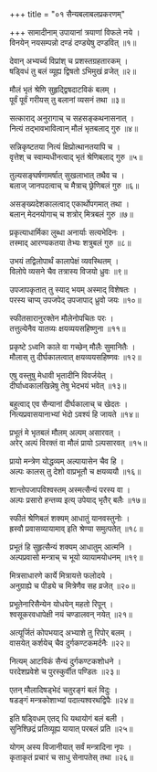 +++
title = "०१ सैन्यबलाबलप्रकरणम्"

+++
सामादीनाम् उपायानां त्रयाणां विफले नये ।  
विनयेन् नयसम्पन्नो दण्डं दण्ड्येषु दण्डवित् ॥१॥
  
देवान् अभ्यर्च्य विप्रांश् च प्रशस्तग्रहतारकम् ।  
षड्विधं तु बलं व्यूह्य द्विषतो ऽभिमुखं व्रजेत् ॥२॥
  
मौलं भृतं श्रेणि सुहृद्द्विषदाटविकं बलम् ।  
पूर्वं पूर्वं गरीयस् तु बलानां व्यसनं तथा ॥३॥
  
सत्काराद् अनुरागाच् च सहसङ्कथनासनात् ।  
नित्यं तद्भावभावित्वान् मौलं भृतबलाद् गुरु ॥४॥
  
सन्निकृष्टतया नित्यं क्षिप्रोत्थानतयापि च ।  
वृत्तेश् च स्वाम्यधीनत्वाद् भृतं श्रेणिबलाद् गुरु ॥५॥
  
तुल्यसङ्घर्षणामर्षात् सुखलाभात् तथैव च ।  
बलाज् जानपदत्वाच् च मैत्राच् छ्रेणिबलं गुरु ॥६॥
  
असङ्ख्यदेशकालत्वाद् एकार्थोपगमात् तथा ।  
बलान् मेदनयोगाच् च शत्रोर् मित्रबलं गुरु ॥७॥
  
प्रकृत्याधार्मिका लुब्धा अनार्याः सत्यभेदिनः ।  
तस्माद् आरण्यकतया तेभ्यः शत्रुबलं गुरु ॥८॥
  
उभयं तद्विलोपार्थं कालापेक्षं व्यवस्थितम् ।  
विलोपे व्यसने चैव तत्रास्य विजयो ध्रुवः ॥९॥
  
उपजापकृतात् तु स्याद् भयम् अस्माद् विशेषतः ।  
परस्य चाप्य् उपजपेद् उपजापाद् ध्रुवो जयः ॥१०॥
  
स्फीतसारानुरक्तेन मौलेनोपचितः परः ।  
तत्तुल्येनैव यातव्यः क्षयव्ययसहिष्णुना ॥११॥
  
प्रकृष्टे ऽध्वनि काले वा गच्छेन् मौलैः सुमानितैः ।  
मौलास् तु दीर्घकालत्वात् क्षयव्ययसहिष्णवः ॥१२॥
  
एषु वस्तुषु मेधावी भृतादीनि विवर्जयेत् ।  
दीर्घाध्वकालखिन्नेषु तेषु भेदभयं भवेत् ॥१३॥
  
बहुत्वाद् एव सैन्यानां दीर्घकालाच् च खेदतः ।  
नित्यप्रवासयानाभ्यां भेदो ऽवश्यं हि जायते ॥१४॥
  
प्रभूतं मे भृतबलं मौलम् अल्पम् असारवत् ।  
अरेर् अल्पं विरक्तं वा मौलं प्रायो ऽल्पसारवत् ॥१५॥
  
प्रायो मन्त्रेण योद्धव्यम् अल्पायासेन चैव हि ।  
अल्पः कालस् तु देशो वाप्रभूतौ च क्षयव्ययौ ॥१६॥
  
शान्तोपजापविश्वस्तम् अस्मत्सैन्यं परस्य वा ।  
अल्पः प्रसारो हन्तव्य इत्य् उपेयाद् भृतैर् बलैः ॥१७॥
  
स्फीतं श्रेणिबलं शक्यम् आधातुं यानवस्तुनोः ।  
ह्रस्वौ प्रवासव्यायामाव् इति श्रेण्या समुत्पतेत् ॥१८॥
  
प्रभूतं हि सुहृत्सैन्यं शक्यम् आधातुम् आत्मनि ।  
अल्पप्रवासो मन्त्राच् च भूयो व्यायामयोधनम् ॥१९॥
  
मित्रसाधारणे कार्ये मित्रायत्ते फलोदये ।  
अनुग्राह्ये च पीड्ये च मित्रेणैव सह व्रजेत् ॥२०॥
  
प्रभूतेनारिसैन्येन योधयेन् महतो रिपून् ।  
श्वसूकरवधापेक्षी नयं चण्डालवन् नयेत् ॥२१॥
  
अत्यूर्जितं कोपभयाद् अभ्याशे तु रिपोर् बलम् ।  
वासयेत् कर्शयेच् चैव दुर्गकण्टकमर्दनैः ॥२२॥
  
नित्यम् आटविकं सैन्यं दुर्गकण्टकशोधने ।  
परदेशप्रवेशे च पुरस्कुर्वीत पण्डितः ॥२३॥
  
एतन् मौलादिषड्भेदं चतुरङ्गं बलं विदुः ।  
षडङ्गं मन्त्रकोशाभ्यां पदात्यश्वरथद्विपैः ॥२४॥
  
इति षड्विधम् एतद् धि यथायोगं बलं बली ।  
सुनिश्छिद्रं प्रतिव्यूह्य यायात् परबलं प्रति ॥२५॥
  
योगम् अस्य विजानीयात् सर्वं मन्त्रादिना नृपः ।  
कृताकृतं प्रचारं च साधु सेनापतेस् तथा ॥२६॥
  